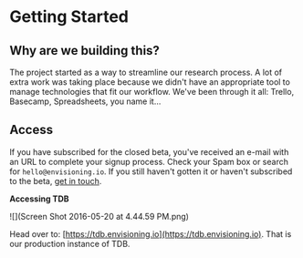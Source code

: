 # Getting Started

## Why are we building this?

The project started as a way to streamline our research process. A lot of extra work was taking place because we didn't have an appropriate tool to manage technologies that fit our workflow. We've been through it all: Trello, Basecamp, Spreadsheets, you name it…




## Access

If you have subscribed for the closed beta, you've received an e-mail with an URL to complete your signup process. Check your Spam box or search for `hello@envisioning.io`. If you still haven't gotten it or haven't subscribed to the beta, [get in touch](mailto:as@envisioning.io).

**Accessing TDB**

![](Screen Shot 2016-05-20 at 4.44.59 PM.png)

Head over to: [https://tdb.envisioning.io](https://tdb.envisioning.io). That is our production instance of TDB. 
